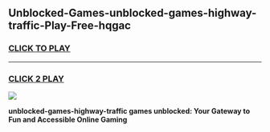 
## Unblocked-Games-unblocked-games-highway-traffic-Play-Free-hqgac
<h3>
<a href="https://premium76.site?title=unblocked-games-highway-traffic&ref=23A">CLICK TO PLAY</a></h3>
<hr>

<h3>
<a href="https://premium76.site?title=unblocked-games-highway-traffic&ref=23A">CLICK 2 PLAY</a>
  
</h3>

<a href="https://premium76.site?title=unblocked-games-highway-traffic&ref=23A"><img src="https://clearcache.store/games.png"></a>


**unblocked-games-highway-traffic games unblocked: Your Gateway to Fun and Accessible Online Gaming**
